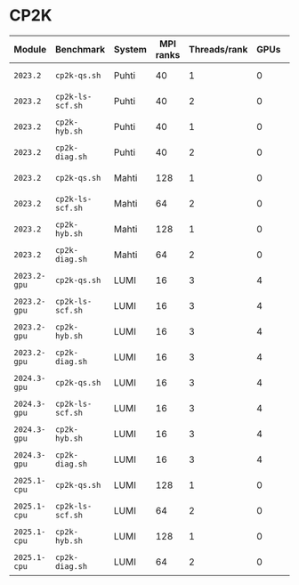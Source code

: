 # CP2K

| Module       | Benchmark        | System | MPI ranks | Threads/rank | GPUs | Elapsed time (s) | Date       |
|--------------|------------------|--------|-----------|--------------|------|------------------|------------|
| `2023.2`     | `cp2k-qs.sh`     | Puhti  | 40        | 1            | 0    | 486.031          | 2023-09-06 |
| `2023.2`     | `cp2k-ls-scf.sh` | Puhti  | 40        | 2            | 0    | 629.236          | 2023-09-06 |
| `2023.2`     | `cp2k-hyb.sh`    | Puhti  | 40        | 1            | 0    | 723.141          | 2023-09-06 |
| `2023.2`     | `cp2k-diag.sh`   | Puhti  | 40        | 2            | 0    | 378.897          | 2023-09-06 |
| `2023.2`     | `cp2k-qs.sh`     | Mahti  | 128       | 1            | 0    | 202.267          | 2023-09-14 |
| `2023.2`     | `cp2k-ls-scf.sh` | Mahti  | 64        | 2            | 0    | 584.792          | 2023-09-14 |
| `2023.2`     | `cp2k-hyb.sh`    | Mahti  | 128       | 1            | 0    | 187.602          | 2023-09-14 |
| `2023.2`     | `cp2k-diag.sh`   | Mahti  | 64        | 2            | 0    | 245.660          | 2023-09-14 |
| `2023.2-gpu` | `cp2k-qs.sh`     | LUMI   | 16        | 3            | 4    | 273.108          | 2023-09-18 |
| `2023.2-gpu` | `cp2k-ls-scf.sh` | LUMI   | 16        | 3            | 4    | 350.200          | 2023-09-18 |
| `2023.2-gpu` | `cp2k-hyb.sh`    | LUMI   | 16        | 3            | 4    | 362.250          | 2023-09-18 |
| `2023.2-gpu` | `cp2k-diag.sh`   | LUMI   | 16        | 3            | 4    | 387.045          | 2023-09-18 |
| `2024.3-gpu` | `cp2k-qs.sh`     | LUMI   | 16        | 3            | 4    | 183.155          | 2024-09-23 |
| `2024.3-gpu` | `cp2k-ls-scf.sh` | LUMI   | 16        | 3            | 4    | 400.140          | 2024-09-23 |
| `2024.3-gpu` | `cp2k-hyb.sh`    | LUMI   | 16        | 3            | 4    | 645.322          | 2024-09-23 |
| `2024.3-gpu` | `cp2k-diag.sh`   | LUMI   | 16        | 3            | 4    | 314.083          | 2024-09-23 |
| `2025.1-cpu` | `cp2k-qs.sh`     | LUMI   | 128       | 1            | 0    | 161.447          | 2025-08-06 |
| `2025.1-cpu` | `cp2k-ls-scf.sh` | LUMI   | 64        | 2            | 0    | 608.634          | 2025-08-06 |
| `2025.1-cpu` | `cp2k-hyb.sh`    | LUMI   | 128       | 1            | 0    | 254.602          | 2025-08-06 |
| `2025.1-cpu` | `cp2k-diag.sh`   | LUMI   | 64        | 2            | 0    | 173.961          | 2025-08-06 |
